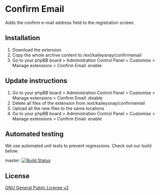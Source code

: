 # Confirm Email

Adds the confirm e-mail  address field to the registration screen.

## Installation

1. Download the extension
2. Copy the whole archive content to /ext/kaileysnay/confirmemail
3. Go to your phpBB board > Administration Control Panel > Customise > Manage extensions > Confirm Email: enable

## Update instructions

1. Go to your phpBB board > Administration Control Panel > Customise > Manage extensions > Confirm Email: disable
2. Delete all files of the extension from /ext/kaileysnay/confirmemail
3. Upload all the new files to the same locations
4. Go to your phpBB board > Administration Control Panel > Customise > Manage extensions > Confirm Email: enable

## Automated testing

We use automated unit tests to prevent regressions. Check out our build below:

master: [![Build Status](https://github.com/kaileysnay/confirmemail/workflows/Tests/badge.svg)](https://github.com/kaileysnay/confirmemail/actions)

## License

[GNU General Public License v2](license.txt)

